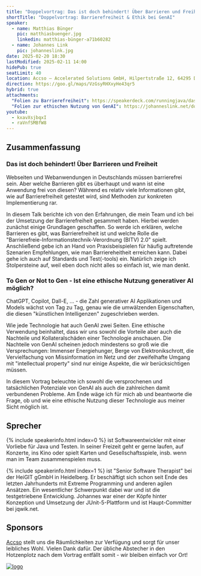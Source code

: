 ```yaml
---
title: "Doppelvortrag: Das ist doch behindert! Über Barrieren und Freiheit & To Gen or Not to Gen - Ist eine ethische Nutzung generativer AI möglich?"
shortTitle: "Doppelvortrag: Barrierefreiheit & Ethik bei GenAI"
speaker:
  - name: Matthias Bünger
    pic: matthiasbuenger.jpg
    linkedin: matthias-bünger-a71b60282
  - name: Johannes Link
    pic: johanneslink.jpg
date: 2025-02-20 18:30
lastModified: 2025-02-11 14:00
hidePub: true
seatLimit: 40
location: Accso – Accelerated Solutions GmbH, Hilpertstraße 12, 64295 Darmstadt, der Eingang ist seitlich am Haus (an der Seite der Hausnummer 12b), die Bushaltestelle heißt Hilperstraße (abends leider kaum noch Verkehr), alternativ etwa 20 min Fußweg vom Hauptbahnhof, Parken und Fahrradständer sind hinterm Haus.
direction: https://goo.gl/maps/VzGsyRHXxyHe43qr5
hybrid: true
attachments:
  "Folien zu Barrierefreiheit": https://speakerdeck.com/runningjava/das-ist-doch-behindert-uber-barrieren-und-freiheiten
  "Folien zur ethischen Nutzung von GenAI": https://johanneslink.net/downloads/GenAI-Ethics-JUGDA.pdf
youtube: 
  - kxavXsjbqxI
  - raVnfSMBfW8
---
```


## Zusammenfassung

### Das ist doch behindert! Über Barrieren und Freiheit

Webseiten und Webanwendungen in Deutschlands müssen barrierefrei sein. Aber welche Barrieren gibt es überhaupt und wann ist eine Anwendung frei von diesen? Während es relativ viele Informationen gibt, wie auf Barrierefreiheit getestet wird, sind Methoden zur konkreten Implementierung rar.

In diesem Talk berichte ich von den Erfahrungen, die mein Team und ich bei der Umsetzung der Barrierefreiheit gesammelt haben. Hierbei werden zunächst einige Grundlagen geschaffen. So werde ich erklären, welche Barrieren es gibt, was Barrierefreiheit ist und welche Rolle die "Barrierefreie-Informationstechnik-Verordnung (BITV) 2.0" spielt. Anschließend gebe ich an Hand von Praxisbeispielen für häufig auftretende Szenarien Empfehlungen, wie man Barriereheitheit erreichen kann. Dabei gehe ich auch auf Standards und Test(-tools) ein. Natürlich zeige ich Stolpersteine auf, weil eben doch nicht alles so einfach ist, wie man denkt.

### To Gen or Not to Gen - Ist eine ethische Nutzung generativer AI möglich?

ChatGPT, Copilot, Dall-E, ... - die Zahl generativer AI Applikationen und Models wächst von Tag zu Tag, genau wie die umwälzenden Eigenschaften, die diesen "künstlichen Intelligenzen" zugeschrieben werden.

Wie jede Technologie hat auch GenAI zwei Seiten. Eine ethische Verwendung beinhaltet, dass wir uns sowohl die Vorteile aber auch die Nachteile und Kollateralschäden einer Technologie anschauen. Die Nachteile von GenAI scheinen jedoch mindestens so groß wie die Versprechungen: Immenser Energiehunger, Berge von Elektronikschrott, die Vervielfachung von Missinformation im Netz und der zweifelhafte Umgang mit "intellectual property" sind nur einige Aspekte, die wir berücksichtigen müssen.

In diesem Vortrag beleuchte ich sowohl die versprochenen und tatsächlichen Potenziale von GenAI als auch die zahlreichen damit verbundenen Probleme. Am Ende wäge ich für mich ab und beantworte die Frage, ob und wie eine ethische Nutzung dieser Technologie aus meiner Sicht möglich ist.


## Sprecher

{% include speakerinfo.html index=0 %} ist Softwareentwickler mit einer Vorliebe für Java und Testen. In seiner Freizeit geht er gerne laufen, auf Konzerte, ins Kino oder spielt Karten und Gesellschaftsspiele, insb. wenn man im Team zusammenspielen muss.

{% include speakerinfo.html index=1 %} ist "Senior Software Therapist" bei der HeiGIT gGmbH in Heidelberg. Er beschäftigt sich schon seit Ende des letzten Jahrhunderts mit Extreme Programming und anderen agilen Ansätzen. Ein wesentlicher Schwerpunkt dabei war und ist die testgetriebene Entwicklung. Johannes war einer der Köpfe hinter Konzeption und Umsetzung der JUnit-5-Plattform und ist Haupt-Committer bei jqwik.net.


## Sponsors

[Accso](https://accso.de/) stellt uns die Räumlichkeiten zur Verfügung und sorgt für unser leibliches Wohl. Vielen Dank dafür. Der übliche Abstecher in den Hotzenplotz nach dem Vortrag entfällt somit - wir bleiben einfach vor Ort!

[![logo](/images/sponsors/accso.jpg)](https://accso.de/)
